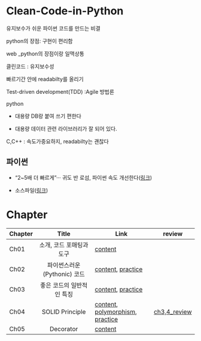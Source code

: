 # Clean-Code-in-Python
유지보수가 쉬운 파이썬 코드를 만드는 비결

python의 장점: 구현이 편리함

web _python의 장점이랑 일맥상통

클린코드 : 유지보수성

빠르기간 안에 readabilty를 올리기

Test-driven development(TDD) :Agile 방법론



python 

- 대용량 DB랑 붙여 쓰기 편한다

- 대용량 데이터 관련 라이브러리가 잘 되어 있다. 



C,C++ : 속도가중요하지, readabilty는 괜찮다



## 파이썬 

- “2~5배 더 빠르게”··· 귀도 반 로섬, 파이썬 속도 개선한다([링크](https://www.ciokorea.com/news/193909))

- 소스파일([링크](https://github.com/packtpublishing/clean-code-in-python))



# Chapter

| Chapter |            Title            | Link                     |  review |
| ------- | :-------------------------: | ------------------------ | -------------------|
| Ch01    |  소개, 코드 포매팅과 도구   | [content](notes/ch1.md) ||
| Ch02    | 파이썬스러운(Pythonic) 코드 | [content](notes/ch2.md), [practice](practice/ch2.ipynb) ||
| Ch03    |  좋은 코드의 일반적인 특징  | [content](notes/ch3.md), [practice](practice/ch3.ipynb) ||
| Ch04    |  SOLID Principle  | [content](notes/ch4.md), [polymorphism](practice/polymorphism.ipynb), <br />[practice](practice/ch4.ipynb) |[ch3,4_review](notes/review_ch3_ch4.md)|
| Ch05    |  Decorator  | [content](notes/ch5.md) ||
